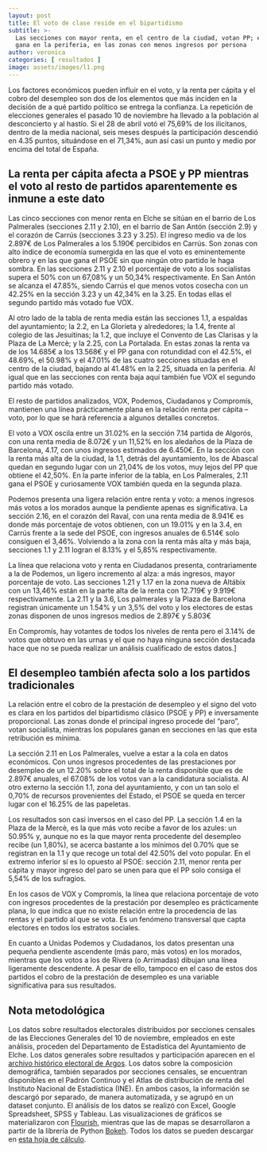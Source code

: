 ```yaml
---
layout: post
title: El voto de clase reside en el bipartidismo
subtitle: >-
  Las secciones con mayor renta, en el centro de la ciudad, votan PP; el PSOE
  gana en la periferia, en las zonas con menos ingresos por persona
author: veronica
categories: [ resultados ]
image: assets/images/l1.png
---
```

Los factores económicos pueden influir en el voto, y la renta per cápita y el cobro del desempleo son dos de los elementos que más inciden en la decisión de a qué partido político se entrega la confianza. La repetición de elecciones generales el pasado 10 de noviembre ha llevado a la población al desconcierto y al hastío. Si el 28 de abril votó el 75,69%  de los ilicitanos, dentro de la media nacional, seis meses después la participación descendió en 4.35 puntos, situándose en el 71,34%, aun así casi un punto y medio por encima del total de España.

## La renta per cápita afecta a PSOE y PP mientras el voto al resto de partidos aparentemente es inmune a este dato

<div class="flourish-embed" data-src="visualisation/964579"></div><script src="https://public.flourish.studio/resources/embed.js"></script>

Las cinco secciones con menor renta en Elche se sitúan en el barrio de Los Palmerales (secciones 2.11 y 2.10), en el barrio de San Antón (sección 2.9) y el corazón de Carrús (secciones 3.23 y 3.25). El ingreso medio va de los 2.897€ de Los Palmerales a los 5.190€ percibidos en Carrús. Son zonas con alto índice de economía sumergida en las que el voto es eminentemente obrero y en las que gana el PSOE sin que ningún otro partido le haga sombra. En las secciones 2.11 y 2.10 el porcentaje de voto a los socialistas supera el 50% con un 67,08% y un 50,34% respectivamente. En San Antón se alcanza el 47.85%, siendo Carrús el que menos votos cosecha con un 42.25% en la sección 3.23 y un 42,34% en la 3.25. En todas ellas el segundo partido más votado fue VOX.

Al otro lado de la tabla de renta media están las secciones 1.1, a espaldas del ayuntamiento; la 2.2, en La Glorieta y alrededores; la 1.4, frente al colegio de las Jesuitinas; la 1.2, que incluye el Convento de Las Clarisas y la Plaza de La Mercè; y la 2.25, con La Portalada. En estas zonas la renta va de los 14.685€ a los 13.568€ y el PP gana con rotundidad con el 42.5%, el 48.69%, el 50.98% y el 47.01% de las cuatro secciones situadas en el centro de la ciudad, bajando al 41.48% en la 2.25, situada en la periferia. Al igual que en las secciones con renta baja aquí también fue VOX el segundo partido más votado.

El resto de partidos analizados, VOX, Podemos, Ciudadanos y Compromís, mantienen una línea prácticamente plana  en la relación renta per cápita – voto, por lo que se hará referencia a algunos detalles concretos.

El voto a VOX oscila entre un 31.02% en la sección 7.14 partida de Algorós, con una renta media de 8.072€ y un 11,52% en los aledaños de la Plaza de Barcelona, 4.17, con unos ingresos estimados de 6.450€. En la sección con la renta más alta de la ciudad, la 1.1, detrás del ayuntamiento, los de Abascal quedan en segundo lugar con un 21,04% de los votos, muy lejos del PP que obtiene el 42,50%. En la parte inferior de la tabla, en Los Palmerales, 2.11 gana el PSOE y curiosamente VOX también queda en la segunda plaza. 

Podemos presenta una ligera relación entre renta y voto: a menos ingresos más votos a los morados aunque la pendiente apenas es significativa. La sección 2.16, en el corazón del Raval, con una renta media de 8.941€ es donde más porcentaje de votos obtienen, con un 19.01% y en la 3.4, en Carrús frente a la sede del PSOE, con ingresos anuales de 6.514€ solo consiguen el 3,46%. Volviendo a la zona con la renta más alta y más baja, secciones 1.1 y 2.11 logran el 8.13% y el 5,85% respectivamente.

La línea que relaciona voto y renta en Ciudadanos presenta, contrariamente a la de Podemos, un ligero incremento al alza: a más ingresos, mayor porcentaje de voto. Las secciones 1.21 y 1.17 en la zona nueva de Altábix con un 13,46% están en la parte alta de la renta con 12.719€ y 9.919€ respectivamente. La 2.11 y la 3.6, Los palmerales y la Plaza de Barcelona registran únicamente un 1.54% y un 3,5% del voto y los electores de estas zonas disponen de unos ingresos medios de 2.897€ y 5.803€

En Compromís, hay votantes de todos los niveles de renta pero el 3.14% de votos que obtuvo en las urnas y el que no haya ninguna sección destacada hace que no se pueda realizar un análisis cualificado de estos datos.]

## El desempleo también afecta solo a los partidos tradicionales

<div class="flourish-embed" data-src="visualisation/964583"></div><script src="https://public.flourish.studio/resources/embed.js"></script>

La relación entre el cobro de la prestación de desempleo y el signo del voto es clara en los partidos del bipartidismo clásico (PSOE y PP) e inversamente proporcional. Las zonas donde el principal ingreso procede del “paro”, votan socialista, mientras los populares ganan en secciones en las que esta retribución es mínima.

La sección 2.11 en Los Palmerales, vuelve a estar a la cola en datos económicos. Con unos ingresos procedentes de las prestaciones por desempleo de un 12.20% sobre el total de la renta disponible que es de 2.897€ anuales, el 67.08% de los votos van a la candidatura socialista. Al otro externo la sección 1.1, zona del ayuntamiento, y con un tan solo el 0,70%  de recursos provenientes del Estado, el PSOE se queda en tercer lugar con el 16.25% de las papeletas.

Los resultados son casi inversos en el caso del PP. La sección 1.4 en la Plaza de la Mercè, es la que más voto recibe a favor de los azules: un 50.95% y, aunque no es la que mayor renta procedente del desempleo recibe (un 1,80%), se acerca bastante a los mínimos del 0.70% que se registran en la 1.1 y que recoge un total del 42.50% del voto popular. En el extremo inferior sí es lo opuesto al PSOE: sección 2.11, menor renta per cápita y mayor ingreso del paro se unen para  que el PP solo consiga el 5,54% de los sufragios.

En los casos de VOX y Compromís, la línea que relaciona porcentaje de voto con ingresos procedentes de la prestación por desempleo es prácticamente plana, lo que indica que no existe relación entre la procedencia de las rentas y el partido al que se vota. Es un fenómeno transversal que capta electores en todos los estratos sociales.

En cuanto a Unidas Podemos y Ciudadanos, los datos presentan una pequeña pendiente ascendente (más paro, más votos) en los morados, mientras que los votos a los de Rivera (o Arrimadas) dibujan una línea ligeramente descendente. A pesar de ello, tampoco en el caso de estos dos partidos el cobro de la prestación de desempleo es una variable significativa para sus resultados.

<div class="note"></div>

## Nota metodológica

Los datos sobre resultados electorales distribuidos por secciones censales de las Elecciones Generales del 10 de noviembre, empleados en este análisis, proceden del Departamento de Estadística del Ayuntamiento de Elche. Los datos generales sobre resultados y participación aparecen en el [archivo histórico electoral de Argos](http://www.argos.gva.es/ahe/val/buscaEleccionesV.html). Los datos sobre la composición demográfica, también separados por secciones censales, se encuentran disponibles en el Padrón Continuo y el Atlas de distribución de renta del Instituto Nacional de Estadística (INE). En ambos casos, la información se descargó por separado, de manera automatizada, y se agrupó en un dataset conjunto. El análisis de los datos se realizó con Excel, Google Spreadsheet, SPSS y Tableau. Las visualizaciones de gráficos se materializaron con [Flourish](https://flourish.studio/), mientras que las de mapas se desarrollaron a partir de la librería de Python [Bokeh](https://bokeh.pydata.org/en/latest/). Todos los datos se pueden descargar en [esta hoja de cálculo](https://docs.google.com/spreadsheets/d/1YYY7UvSXv_QbxinCTBAfu0lh3zmWiq6DTRFthUUA2qM/edit?usp=sharing).
